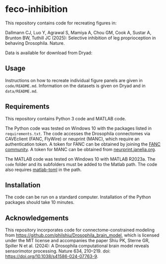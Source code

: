 # feco-inhibition
This repository contains code for recreating figures in:

Dallmann CJ, Luo Y, Agrawal S, Mamiya A, Chou GM, Cook A, Sustar A, Brunton BW, Tuthill JC (2025): Selective inhibition of leg proprioception in behaving Drosophila. Nature. 

Data is available for download from Dryad: 

## Usage
Instructions on how to recreate individual figure panels are given in `code/README.md`. Information on the datasets is given on Dryad and in `data/README.md`.

## Requirements 
This repository contains Python 3 code and MATLAB code. 

The Python code was tested on Windows 10 with the packages listed in `requirements.txt`. The code accesses the Drosophila connectomes via CAVEclient (FANC, FlyWire) or neuprint (MANC), which require an authentication token. A token for FANC can be obtained by joining the [FANC community](https://github.com/htem/FANC_auto_recon/wiki#collaborative-community). A token for MANC can be obtained from [neurprint.janelia.org](https://neuprint.janelia.org/account).  

The MATLAB code was tested on Windows 10 with MATLAB R2023a. The `code` folder and its subfolders must be added to the Matlab path. The code also requires [matlab-toml](https://www.mathworks.com/matlabcentral/fileexchange/67858-matlab-toml) in the path. 

## Installation
The code can be run on a standard computer. Installation of the Python packages should take 10 minutes. 

## Acknowledgements
This repository incorporates code for connectome-constrained modeling from https://github.com/philshiu/Drosophila_brain_model, which is licensed under the MIT license and accompanies the paper Shiu PK, Sterne GR, Spiller N et al. (2024): A Drosophila computational brain model reveals sensorimotor processing. Nature 634, 210–219. doi: https://doi.org/10.1038/s41586-024-07763-9.